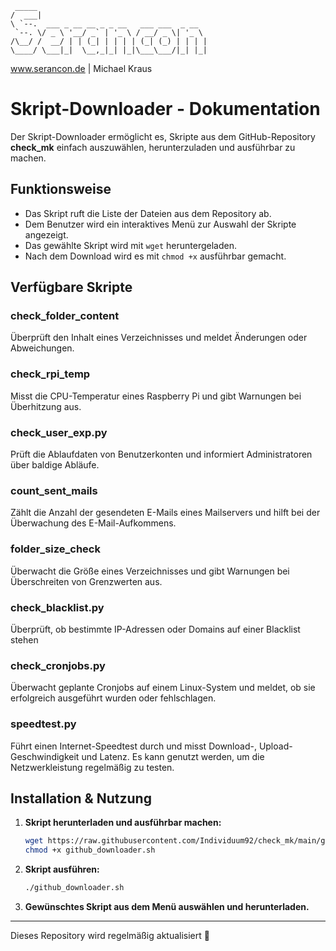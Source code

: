 ```
 _____                                      
/  ___|                                     
\ `--.  ___ _ __ __ _ _ __   ___ ___  _ __  
 `--. \/ _ \ '__/ _` | '_ \ / __/ _ \| '_ \ 
/\__/ /  __/ | | (_| | | | | (_| (_) | | | |
\____/ \___|_|  \__,_|_| |_|\___\___/|_| |_|
```
www.serancon.de | Michael Kraus

# Skript-Downloader - Dokumentation

Der Skript-Downloader ermöglicht es, Skripte aus dem GitHub-Repository **check_mk** einfach auszuwählen, herunterzuladen und ausführbar zu machen.

## Funktionsweise

- Das Skript ruft die Liste der Dateien aus dem Repository ab.
- Dem Benutzer wird ein interaktives Menü zur Auswahl der Skripte angezeigt.
- Das gewählte Skript wird mit `wget` heruntergeladen.
- Nach dem Download wird es mit `chmod +x` ausführbar gemacht.

## Verfügbare Skripte

### check_folder_content
Überprüft den Inhalt eines Verzeichnisses und meldet Änderungen oder Abweichungen.

### check_rpi_temp
Misst die CPU-Temperatur eines Raspberry Pi und gibt Warnungen bei Überhitzung aus.

### check_user_exp.py
Prüft die Ablaufdaten von Benutzerkonten und informiert Administratoren über baldige Abläufe.

### count_sent_mails
Zählt die Anzahl der gesendeten E-Mails eines Mailservers und hilft bei der Überwachung des E-Mail-Aufkommens.

### folder_size_check
Überwacht die Größe eines Verzeichnisses und gibt Warnungen bei Überschreiten von Grenzwerten aus.

### check_blacklist.py
Überprüft, ob bestimmte IP-Adressen oder Domains auf einer Blacklist stehen

### check_cronjobs.py
Überwacht geplante Cronjobs auf einem Linux-System und meldet, ob sie erfolgreich ausgeführt wurden oder fehlschlagen.

### speedtest.py
Führt einen Internet-Speedtest durch und misst Download-, Upload-Geschwindigkeit und Latenz. Es kann genutzt werden, um die Netzwerkleistung regelmäßig zu testen.

## Installation & Nutzung

1. **Skript herunterladen und ausführbar machen:**
   ```bash
   wget https://raw.githubusercontent.com/Individuum92/check_mk/main/github_downloader.sh
   chmod +x github_downloader.sh
   ```

2. **Skript ausführen:**
   ```bash
   ./github_downloader.sh
   ```

3. **Gewünschtes Skript aus dem Menü auswählen und herunterladen.**

---
Dieses Repository wird regelmäßig aktualisiert 🚀
